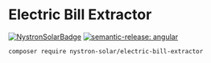 # Electric Bill Extractor

[![NystronSolarBadge](https://img.shields.io/badge/%E2%9A%A1%20Powered%20By-Nystron%20Solar-yellow?style=for-the-badge)](https://github.com/NystronSolar)
[![semantic-release: angular](https://img.shields.io/badge/semantic--release-angular-e10079?logo=semantic-release&style=for-the-badge)](https://github.com/semantic-release/semantic-release)

`composer require nystron-solar/electric-bill-extractor`
